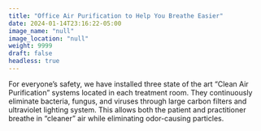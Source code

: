 ```yaml
---
title: "Office Air Purification to Help You Breathe Easier"
date: 2024-01-14T23:16:22-05:00
image_name: "null"
image_location: "null"
weight: 9999
draft: false
headless: true
---
```


For everyone’s safety, we have installed three state of the art “Clean Air Purification” systems located in each treatment room. They continuously eliminate bacteria, fungus, and viruses through large carbon filters and ultraviolet lighting system. This allows both the patient and practitioner breathe in “cleaner” air while eliminating odor-causing particles.